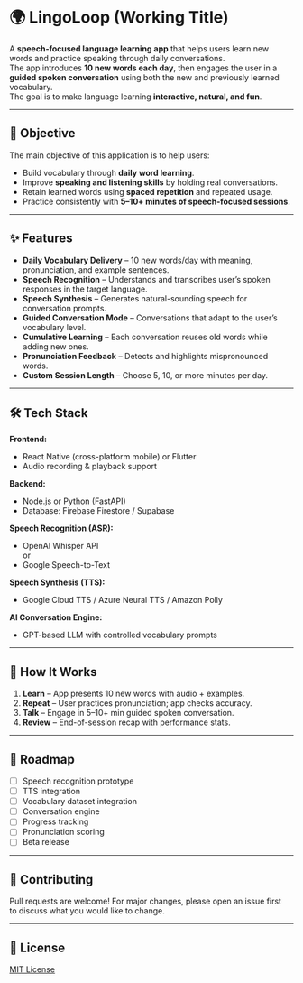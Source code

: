 # 🌍 LingoLoop (Working Title)

A **speech-focused language learning app** that helps users learn new words and practice speaking through daily conversations.  
The app introduces **10 new words each day**, then engages the user in a **guided spoken conversation** using both the new and previously learned vocabulary.  
The goal is to make language learning **interactive, natural, and fun**.

---

## 📌 Objective
The main objective of this application is to help users:
- Build vocabulary through **daily word learning**.
- Improve **speaking and listening skills** by holding real conversations.
- Retain learned words using **spaced repetition** and repeated usage.
- Practice consistently with **5–10+ minutes of speech-focused sessions**.

---

## ✨ Features
- **Daily Vocabulary Delivery** – 10 new words/day with meaning, pronunciation, and example sentences.
- **Speech Recognition** – Understands and transcribes user’s spoken responses in the target language.
- **Speech Synthesis** – Generates natural-sounding speech for conversation prompts.
- **Guided Conversation Mode** – Conversations that adapt to the user’s vocabulary level.
- **Cumulative Learning** – Each conversation reuses old words while adding new ones.
- **Pronunciation Feedback** – Detects and highlights mispronounced words.
- **Custom Session Length** – Choose 5, 10, or more minutes per day.

---

## 🛠 Tech Stack
**Frontend:**
- React Native (cross-platform mobile) or Flutter
- Audio recording & playback support

**Backend:**
- Node.js or Python (FastAPI)
- Database: Firebase Firestore / Supabase

**Speech Recognition (ASR):**
- OpenAI Whisper API  
  or  
- Google Speech-to-Text

**Speech Synthesis (TTS):**
- Google Cloud TTS / Azure Neural TTS / Amazon Polly

**AI Conversation Engine:**
- GPT-based LLM with controlled vocabulary prompts

---

## 🚀 How It Works
1. **Learn** – App presents 10 new words with audio + examples.
2. **Repeat** – User practices pronunciation; app checks accuracy.
3. **Talk** – Engage in 5–10+ min guided spoken conversation.
4. **Review** – End-of-session recap with performance stats.

---

## 📅 Roadmap
- [ ] Speech recognition prototype
- [ ] TTS integration
- [ ] Vocabulary dataset integration
- [ ] Conversation engine
- [ ] Progress tracking
- [ ] Pronunciation scoring
- [ ] Beta release

---

## 🤝 Contributing
Pull requests are welcome! For major changes, please open an issue first  
to discuss what you would like to change.

---

## 📄 License
[MIT License](LICENSE)
